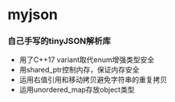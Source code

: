 # myjson
### 自己手写的tinyJSON解析库
- 用了C++17 variant取代enum增强类型安全
- 用shared_ptr控制内存，保证内存安全
- 运用右值引用和移动拷贝避免字符串的重复拷贝
- 运用unordered_map存放object类型
